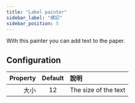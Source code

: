 ```yaml
---
title: "Label painter"
sidebar_label: "標記"
sidebar_position: 5
---
```



With this painter you can add text to the paper.

## Configuration

| Property | Default | 說明                   |
| --------:|:-------:|:-------------------- |
|       大小 |   12    | The size of the text |
